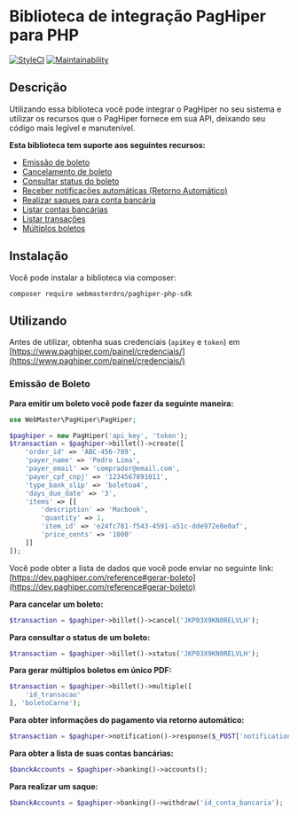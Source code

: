 # Biblioteca de integração PagHiper para PHP

[![StyleCI](https://github.styleci.io/repos/150681419/shield?branch=master)](https://github.styleci.io/repos/150681419)
[![Maintainability](https://api.codeclimate.com/v1/badges/a99a88d28ad37a79dbf6/maintainability)](https://codeclimate.com/github/webmasterdro/paghiper-php-sdk/maintainability)

## Descrição

Utilizando essa biblioteca você pode integrar o PagHiper no seu sistema e utilizar os recursos que o PagHiper fornece em sua API, deixando seu código mais legível e manutenível.

**Esta biblioteca tem suporte aos seguintes recursos:**
- [Emissão de boleto](https://dev.paghiper.com/reference#gerar-boleto)
- [Cancelamento de boleto](https://dev.paghiper.com/reference#boleto)
- [Consultar status do boleto](https://dev.paghiper.com/reference#status-do-boleto)
- [Receber notificações automáticas (Retorno Automático)](https://dev.paghiper.com/reference#qq)
- [Realizar saques para conta bancária](https://dev.paghiper.com/reference#testinput)
- [Listar contas bancárias](https://dev.paghiper.com/reference#lista-contas-banc%C3%A1rias-para-saque-via-api)
- [Listar transações](https://dev.paghiper.com/reference#listar-transa%C3%A7%C3%B5es-via-api-1)
- [Múltiplos boletos](https://dev.paghiper.com/reference#multiplos-boletos-unico-pdf)

## Instalação

Você pode instalar a biblioteca via composer:

```
composer require webmasterdro/paghiper-php-sdk
```

## Utilizando

Antes de utilizar, obtenha suas credenciais (`apiKey` e `token`) em [https://www.paghiper.com/painel/credenciais/](https://www.paghiper.com/painel/credenciais/)

### Emissão de Boleto

**Para emitir um boleto você pode fazer da seguinte maneira:**

```php
use WebMaster\PagHiper\PagHiper;

$paghiper = new PagHiper('api_key', 'token');
$transaction = $paghiper->billet()->create([
    'order_id' => 'ABC-456-789',
    'payer_name' => 'Pedro Lima',
    'payer_email' => 'comprador@email.com',
    'payer_cpf_cnpj' => '1234567891011',
    'type_bank_slip' => 'boletoa4',
    'days_due_date' => '3',
    'items' => [[
        'description' => 'Macbook',
        'quantity' => 1,
        'item_id' => 'e24fc781-f543-4591-a51c-dde972e8e0af',
        'price_cents' => '1000'
    ]]
]);
```

Você pode obter a lista de dados que você pode enviar no seguinte link: [https://dev.paghiper.com/reference#gerar-boleto](https://dev.paghiper.com/reference#gerar-boleto)

**Para cancelar um boleto:**

```php
$transaction = $paghiper->billet()->cancel('JKP03X9KN0RELVLH');
```
**Para consultar o status de um boleto:**

```php
$transaction = $paghiper->billet()->status('JKP03X9KN0RELVLH');
```

**Para gerar múltiplos boletos em único PDF:**

```php
$transaction = $paghiper->billet()->multiple([
    'id_transacao'
], 'boletoCarne');
```

**Para obter informações do pagamento via retorno automático:**

```php
$transaction = $paghiper->notification()->response($_POST['notification_id'], $_POST['idTransacao']);
```

**Para obter a lista de suas contas bancárias:**

```php
$banckAccounts = $paghiper->banking()->accounts();
```

**Para realizar um saque:**

```php
$banckAccounts = $paghiper->banking()->withdraw('id_conta_bancaria');
```